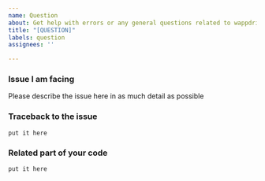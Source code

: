 ```yaml
---
name: Question
about: Get help with errors or any general questions related to wappdriver
title: "[QUESTION]"
labels: question
assignees: ''

---
```


<!--
Hey there, you have a question? We are happy to answer. Please make sure no similar question was opened already.

To make it easier for us to help you, please read the usage guide https://aahnik.github.io/wappdriver/getting_started/01_intro/ and help page https://aahnik.github.io/wappdriver/help/ before asking any question.

Please try to follow this template as closely as possible.

After writing please click on Preview changes to see if everything looks allright.

Happy Asking !
-->

### Issue I am facing
Please describe the issue here in as much detail as possible

### Traceback to the issue
```
put it here
```

### Related part of your code
```python
put it here
```
